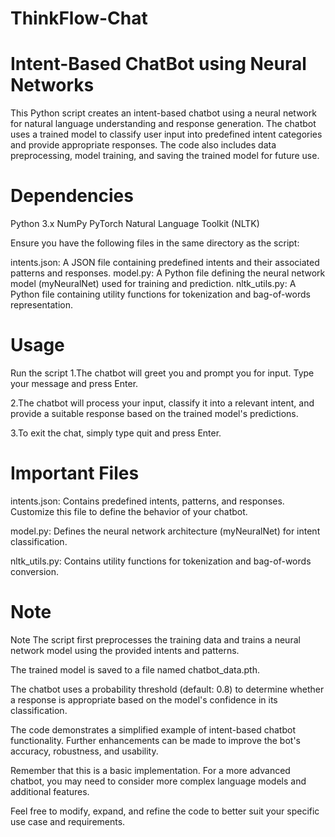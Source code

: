# ThinkFlow-Chat

# Intent-Based ChatBot using Neural Networks
This Python script creates an intent-based chatbot using a neural network for natural language understanding and response generation. The chatbot uses a trained model to classify user input into predefined intent categories and provide appropriate responses. The code also includes data preprocessing, model training, and saving the trained model for future use.

# Dependencies
Python 3.x
NumPy
PyTorch
Natural Language Toolkit (NLTK)

Ensure you have the following files in the same directory as the script:

intents.json: A JSON file containing predefined intents and their associated patterns and responses.
model.py: A Python file defining the neural network model (myNeuralNet) used for training and prediction.
nltk_utils.py: A Python file containing utility functions for tokenization and bag-of-words representation.

# Usage
Run the script
1.The chatbot will greet you and prompt you for input. Type your message and press Enter.

2.The chatbot will process your input, classify it into a relevant intent, and provide a suitable response based on the trained model's predictions.

3.To exit the chat, simply type quit and press Enter.

# Important Files
intents.json: Contains predefined intents, patterns, and responses. Customize this file to define the behavior of your chatbot.

model.py: Defines the neural network architecture (myNeuralNet) for intent classification.

nltk_utils.py: Contains utility functions for tokenization and bag-of-words conversion.


# Note
Note
The script first preprocesses the training data and trains a neural network model using the provided intents and patterns.

The trained model is saved to a file named chatbot_data.pth.

The chatbot uses a probability threshold (default: 0.8) to determine whether a response is appropriate based on the model's confidence in its classification.

The code demonstrates a simplified example of intent-based chatbot functionality. Further enhancements can be made to improve the bot's accuracy, robustness, and usability.

Remember that this is a basic implementation. For a more advanced chatbot, you may need to consider more complex language models and additional features.

Feel free to modify, expand, and refine the code to better suit your specific use case and requirements.
